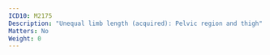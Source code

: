 ```yaml
---
ICD10: M2175
Description: "Unequal limb length (acquired): Pelvic region and thigh"
Matters: No
Weight: 0
---
```


